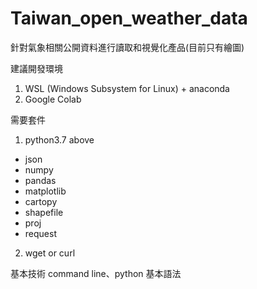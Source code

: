 # Taiwan_open_weather_data

針對氣象相關公開資料進行讀取和視覺化產品(目前只有繪圖)

建議開發環境
1. WSL (Windows Subsystem for Linux) + anaconda
2. Google Colab

需要套件
1. python3.7 above
* json
* numpy
* pandas
* matplotlib
* cartopy
* shapefile
* proj
* request
2. wget or curl

基本技術 command line、python 基本語法
